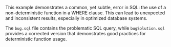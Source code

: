 This example demonstrates a common, yet subtle, error in SQL: the use of a non-deterministic function in a WHERE clause. This can lead to unexpected and inconsistent results, especially in optimized database systems.

The `bug.sql` file contains the problematic SQL query, while `bugSolution.sql` provides a corrected version that demonstrates good practices for deterministic function usage.